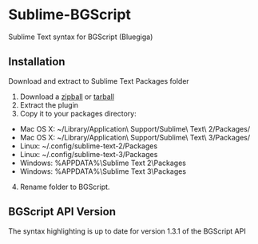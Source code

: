Sublime-BGScript
================

Sublime Text syntax for BGScript (Bluegiga)

## Installation

Download and extract to Sublime Text Packages folder

1. Download a [zipball](https://github.com/kalanda/Sublime-BGScript/zipball/master) or [tarball](https://github.com/kalanda/Sublime-BGScript/tarball/master)
2. Extract the plugin
3. Copy it to your packages directory:
  * Mac OS X: ~/Library/Application\ Support/Sublime\ Text\ 2/Packages/
  * Mac OS X: ~/Library/Application\ Support/Sublime\ Text\ 3/Packages/
  * Linux: ~/.config/sublime-text-2/Packages
  * Linux: ~/.config/sublime-text-3/Packages
  * Windows: %APPDATA%\Sublime Text 2\Packages
  * Windows: %APPDATA%\Sublime Text 3\Packages
4. Rename folder to BGScript.

## BGScript API Version

The syntax highlighting is up to date for version 1.3.1 of the BGScript API
